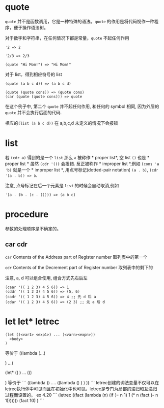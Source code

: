 # quote
`quote` 并不是函数调用，它是一种特殊的语法。`quote` 的作用是将代码视作一种程序，便于操作语法树。

对于数字和字符串，在任何情况下都是常量，`quote` 不起任何作用
```
'2 => 2
'2/3 => 2/3

(quote "Hi Mom!") => "Hi Mom!"
```

对于 list，得到相应符号的 list
```
(quote (a b c d)) => (a b c d)
```
```
(quote (quote cons)) => (quote cons)
(car (quote (quote cons))) => quote
```
在这个例子中, 第二个 `quote` 并不起任何作用, 和任何的 symbol 相同, 因为外层的 `quote` 并不会执行后面的代码.

相应的`(list (a b c d))` 在 a,b,c,d 未定义的情况下会报错


# list
若 `(cdr a)` 得到的是一个 `list` 那么 `a` 被称作 * proper list*, 空 list `()` 也是 * proper list * 虽然 `(cdr '())` 会报错. 反正被称作 * improper list *,例如 `(cons 'a 'b)` 就是一个 * improper list *, 用点号标记(dotted-pair notation) `(a . b)`, `(cdr '(a . b)) => b`. 

注意, 点号标记在后一个元素是 `list` 的时候会自动取消,例如

```
'(a . (b . (c . ()))) => (a b c)
```

# procedure
参数的处理顺序是不确定的。

## car cdr
`car` Contents of the Address part of Register number 取列表中的第一个

`cdr` Contents of the Decrement part of Register number 取列表中的剩下的

注意, a, d 可以组合使用, 组合方式先右后左
```
(caar '(( 1 2 3) 4 5 6)) => 1
(cddr '(( 1 2 3) 4 5 6)) => (5, 6)
(cadr '(( 1 2 3) 4 5 6)) => 4 ;; 先 d 后 a
(cdar '(( 1 2 3) 4 5 6)) => (2 3) ;; 先 a 后 d
```
  

# let let* letrec
```
(let ((<var1> <exp1>) ... (<varn><expn>))
  <body>
)
```
等价于
((lambda (<var1>...<varn>)
  <body>
) <exp1>...<exp2>)

(let* ((<var1> <exp1>) ... (<varn><expn>))
  <body>
)
等价于
```
((lambda (<var1>)
  .... 
  ((lambda (<varn>)
      <body>
    )<expn>
  )
)<exp1>)
```
letrec创建的词法变量不仅可以在letrec执行体中可见而且在初始化中也可见。letrec是专门为局部的递归和互递归过程而设置的。 ex 4.20
```
(letrec
    ((fact (lambda (n) (if (= n 1) 1 (* n (fact (- n 1)))))))
    (fact 10)
)
```
